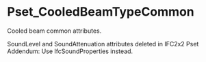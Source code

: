 # Pset_CooledBeamTypeCommon

Cooled beam common attributes.
<!-- end of short definition -->

SoundLevel and SoundAttenuation attributes deleted in IFC2x2 Pset Addendum: Use IfcSoundProperties instead.
